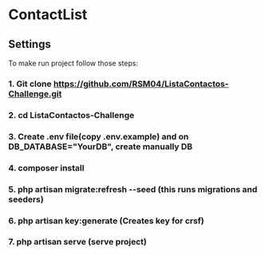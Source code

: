 # ContactList

## Settings
To make run project follow those steps:
### 1. Git clone https://github.com/RSM04/ListaContactos-Challenge.git
### 2. cd ListaContactos-Challenge
### 3. Create .env file(copy .env.example) and on DB_DATABASE="YourDB", create manually DB
### 4. composer install
### 5. php artisan migrate:refresh --seed (this runs migrations and seeders)
### 6. php artisan key:generate (Creates key for crsf)
### 7. php artisan serve (serve project)

